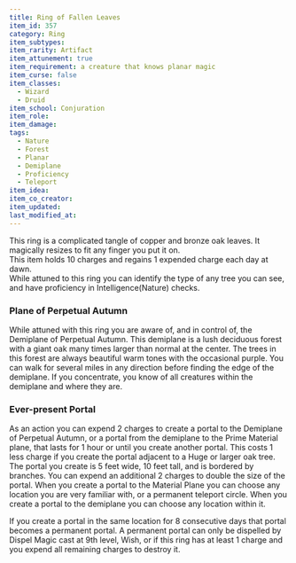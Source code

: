 ```yaml
---
title: Ring of Fallen Leaves
item_id: 357
category: Ring
item_subtypes: 
item_rarity: Artifact
item_attunement: true
item_requirement: a creature that knows planar magic
item_curse: false
item_classes: 
  - Wizard
  - Druid
item_school: Conjuration
item_role: 
item_damage: 
tags:
  - Nature
  - Forest
  - Planar
  - Demiplane
  - Proficiency
  - Teleport
item_idea: 
item_co_creator: 
item_updated: 
last_modified_at: 
---
```


This ring is a complicated tangle of copper and bronze oak leaves. It magically resizes to fit any finger you put it on.  
This item holds 10 charges and regains 1 expended charge each day at dawn.  
While attuned to this ring you can identify the type of any tree you can see, and have proficiency in Intelligence(Nature) checks.

### Plane of Perpetual Autumn
While attuned with this ring you are aware of, and in control of, the Demiplane of Perpetual Autumn. This demiplane is a lush deciduous forest with a giant oak many times larger than normal at the center. The trees in this forest are always beautiful warm tones with the occasional purple. You can walk for several miles in any direction before finding the edge of the demiplane. If you concentrate, you know of all creatures within the demiplane and where they are.

### Ever-present Portal
As an action you can expend 2 charges to create a portal to the Demiplane of Perpetual Autumn, or a portal from the demiplane to the Prime Material plane, that lasts for 1 hour or until you create another portal. This costs 1 less charge if you create the portal adjacent to a Huge or larger oak tree.  
The portal you create is 5 feet wide, 10 feet tall, and is bordered by branches. You can expend an additional 2 charges to double the size of the portal. 
When you create a portal to the Material Plane you can choose any location you are very familiar with, or a permanent teleport circle. When you create a portal to the demiplane you can choose any location within it.

If you create a portal in the same location for 8 consecutive days that portal becomes a permanent portal. A permanent portal can only be dispelled by <magic-spell>Dispel Magic</magic-spell> cast at 9th level, <magic-spell>Wish</magic-spell>, or if this ring has at least 1 charge and you expend all remaining charges to destroy it.
